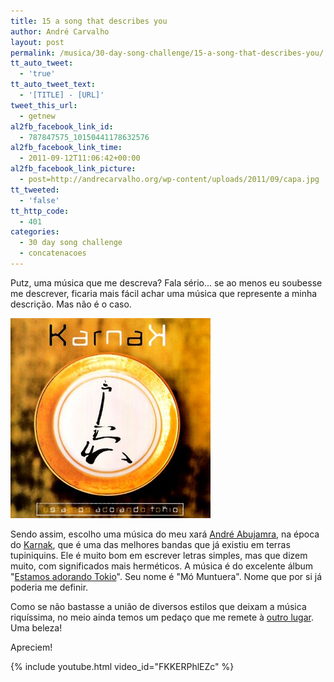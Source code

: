 ```yaml
---
title: 15 a song that describes you
author: André Carvalho
layout: post
permalink: /musica/30-day-song-challenge/15-a-song-that-describes-you/
tt_auto_tweet:
  - 'true'
tt_auto_tweet_text:
  - '[TITLE] - [URL]'
tweet_this_url:
  - getnew
al2fb_facebook_link_id:
  - 787847575_10150441178632576
al2fb_facebook_link_time:
  - 2011-09-12T11:06:42+00:00
al2fb_facebook_link_picture:
  - post=http://andrecarvalho.org/wp-content/uploads/2011/09/capa.jpg
tt_tweeted:
  - 'false'
tt_http_code:
  - 401
categories:
  - 30 day song challenge
  - concatenacoes
---
```


Putz, uma música que me descreva? Fala sério… se ao menos eu soubesse me descrever, ficaria mais fácil achar uma música que represente a minha descrição. Mas não é o caso.

![Karnak - Estamos adorando Tokio](/wp-content/uploads/2011/09/capa.jpg)

Sendo assim, escolho uma música do meu xará [André Abujamra](http://www.myspace.com/andreabujamra), na época do [Karnak](http://pt.wikipedia.org/wiki/Karnak), que é uma das melhores bandas que já existiu em terras tupiniquins. Ele é muito bom em escrever letras simples, mas que dizem muito, com significados mais herméticos. A música é do excelente álbum "[Estamos adorando Tokio](http://pt.wikipedia.org/wiki/Estamos_Adorando_Tóquio)". Seu nome é "Mó Muntuera". Nome que por si já poderia me definir.

Como se não bastasse a união de diversos estilos que deixam a música riquíssima, no meio ainda temos um pedaço que me remete à [outro lugar](/musica/30-day-song-challenge/06-a-song-that-reminds-you-of-somewhere/). Uma beleza!

Apreciem!

{% include youtube.html video_id="FKKERPhlEZc" %}
